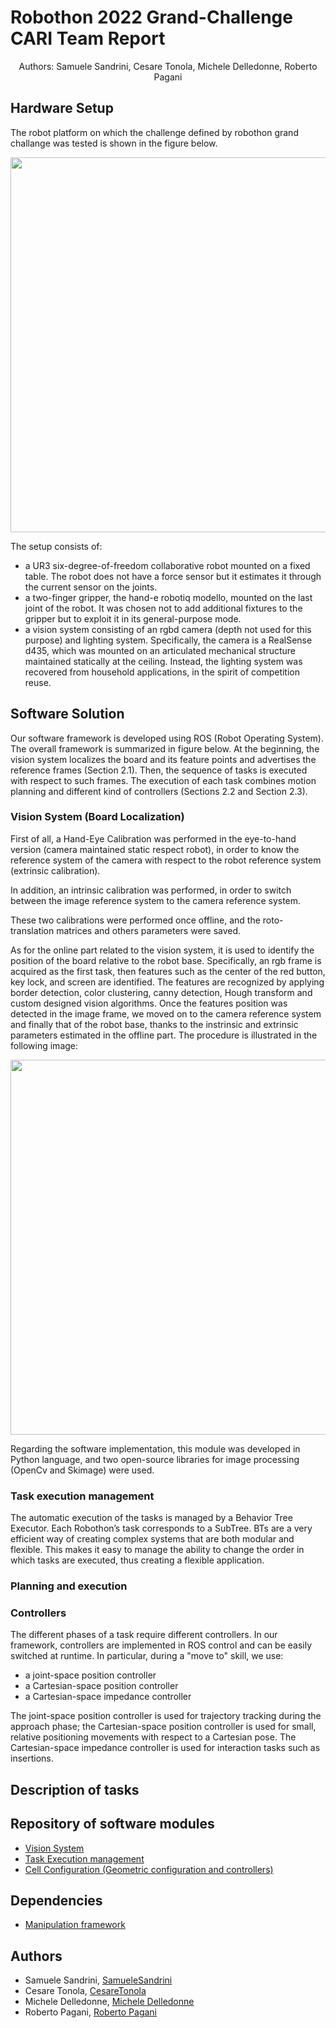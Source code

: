 # Robothon 2022 Grand-Challenge CARI Team Report
<p align="center">
Authors: Samuele Sandrini, Cesare Tonola, 
Michele Delledonne, Roberto Pagani
</p>

## Hardware Setup
The robot platform on which the challenge defined by robothon grand challange was tested is shown in the figure below.
<p align="center">
  <img height="600" src="https://github.com/JRL-CARI-CNR-UNIBS/robothon2022_report/blob/master/images/Robothon_Setup_Without_Electromagnet.png">
</p>

The setup consists of:
- a UR3 six-degree-of-freedom collaborative robot mounted on a fixed table. The robot does not have a force sensor but it estimates it through the current sensor on the joints. 
- a two-finger gripper, the hand-e robotiq modello, mounted on the last joint of the robot. It was chosen not to add additional fixtures to the gripper but to exploit it in its general-purpose mode.
- a vision system consisting of an rgbd camera (depth not used for this purpose) and lighting system. Specifically, the camera is a RealSense d435, which was mounted on an articulated mechanical structure maintained statically at the ceiling. Instead, the lighting system was recovered from household applications, in the spirit of competition reuse.

## Software Solution
Our software framework is developed using ROS (Robot Operating System). The overall framework is summarized in figure below. At the beginning, the vision system localizes the board and its feature points and advertises the reference frames (Section 2.1). Then, the sequence of tasks is executed with respect to such frames. The execution of each task combines motion planning and different kind of controllers (Sections 2.2 and Section 2.3).

### Vision System (Board Localization)
First of all, a Hand-Eye Calibration was performed in the eye-to-hand version (camera maintained static respect robot), in order to know the reference system of the camera with respect to the robot reference system (extrinsic calibration). 

In addition, an intrinsic calibration was performed, in order to switch between the image reference system to the camera reference system.

These two calibrations were performed once offline, and the roto-translation matrices and others parameters were saved.

As for the online part related to the vision system, it is used to identify the position of the board relative to the robot base. Specifically, an rgb frame is acquired as the first task, then features such as the center of the red button, key lock, and screen are identified. The features are recognized by applying border detection, color clustering, canny detection, Hough transform and custom designed vision algorithms. Once the features position was detected in the image frame, we moved on to the camera reference system and finally that of the robot base, thanks to the instrinsic and extrinsic parameters estimated in the offline part. The procedure is illustrated in the following image:
<p align="center">
  <img height="600" src="https://github.com/JRL-CARI-CNR-UNIBS/robothon2022_report/blob/master/images/online_vision_scheme.png">
</p>

Regarding the software implementation, this module was developed in Python language, and two open-source libraries for image processing (OpenCv and Skimage) were used.


### Task execution management
The automatic execution of the tasks is managed by a Behavior Tree Executor. Each Robothon’s task corresponds to a SubTree. BTs are a very efficient way of creating complex systems that are both modular and flexible. This makes it easy to manage the ability to change the order in which tasks are executed, thus creating a flexible application.

### Planning and execution


### Controllers

The different phases of a task require different controllers. In our framework, controllers are implemented in ROS control and can be easily switched at runtime. In particular, during a "move to" skill, we use:
- a joint-space position controller
- a Cartesian-space position controller
- a Cartesian-space impedance controller

The joint-space position controller is used for trajectory tracking during the approach phase; the Cartesian-space position controller is used for small, relative positioning movements with respect to a Cartesian pose. 
The Cartesian-space impedance controller is used for interaction tasks such as insertions.

## Description of tasks



## Repository of software modules
- [Vision System](https://github.com/JRL-CARI-CNR-UNIBS/robothon2022_vision)
- [Task Execution management](https://github.com/JRL-CARI-CNR-UNIBS/robothon2022_tree)
- [Cell Configuration (Geometric configuration and controllers)](https://github.com/JRL-CARI-CNR-UNIBS/robothon2022_cell)

## Dependencies 

- [Manipulation framework](https://github.com/JRL-CARI-CNR-UNIBS/manipulation)

## Authors

- Samuele Sandrini, [SamueleSandrini](https://github.com/SamueleSandrini)
- Cesare Tonola, [CesareTonola](https://github.com/CesareTonola)
- Michele Delledonne, [Michele Delledonne](https://github.com/MichiDelle)
- Roberto Pagani, [Roberto Pagani](https://github.com/Roby-Pagani)
